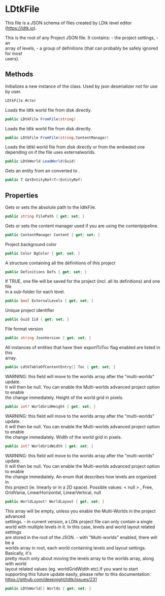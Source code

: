 # LDtkFile

  
This file is a JSON schema of files created by LDtk level editor (https://ldtk.io).  
  
This is the root of any Project JSON file. It contains:  - the project settings, - an  
array of levels, - a group of definitions (that can probably be safely ignored for most  
users).  


## Methods

Initializes a new instance of the  class. Used by json deserializer not for use by user.

```csharp
LDtkFile.#ctor
```

Loads the ldtk world file from disk directly.

```csharp
public LDtkFile FromFile(string)
```

Loads the ldtk world file from disk directly.

```csharp
public LDtkFile FromFile(string,ContentManager)
```

Loads the ldtkl world file from disk directly or from the embeded one depending on if the file uses externalworlds.

```csharp
public LDtkWorld LoadWorld(Guid)
```

Gets an entity from an  converted to .

```csharp
public T GetEntityRef<T>(EntityRef)
```


## Properties

Gets or sets the absolute path to the ldtkFile.

```csharp
public string FilePath { get; set; }
```

Gets or sets the content manager used if you are using the contentpipeline.

```csharp
public ContentManager Content { get; set; }
```

  
Project background color  


```csharp
public Color BgColor { get; set; }
```

  
A structure containing all the definitions of this project  


```csharp
public Definitions Defs { get; set; }
```

  
If TRUE, one file will be saved for the project (incl. all its definitions) and one file  
in a sub-folder for each level.  


```csharp
public bool ExternalLevels { get; set; }
```

  
Unique project identifier  


```csharp
public Guid Iid { get; set; }
```

  
File format version  


```csharp
public string JsonVersion { get; set; }
```

  
All instances of entities that have their exportToToc flag enabled are listed in this  
array.  


```csharp
public LdtkTableOfContentEntry[] Toc { get; set; }
```

  
WARNING: this field will move to the worlds array after the "multi-worlds" update.  
It will then be null. You can enable the Multi-worlds advanced project option to enable  
the change immediately.  Height of the world grid in pixels.  


```csharp
public int? WorldGridHeight { get; set; }
```

  
WARNING: this field will move to the worlds array after the "multi-worlds" update.  
It will then be null. You can enable the Multi-worlds advanced project option to enable  
the change immediately.  Width of the world grid in pixels.  


```csharp
public int? WorldGridWidth { get; set; }
```

  
WARNING: this field will move to the worlds array after the "multi-worlds" update.  
It will then be null. You can enable the Multi-worlds advanced project option to enable  
the change immediately.  An enum that describes how levels are organized in  
this project (ie. linearly or in a 2D space). Possible values:  < null > , Free,  
GridVania, LinearHorizontal, LinearVertical, null  


```csharp
public WorldLayout? WorldLayout { get; set; }
```

  
This array will be empty, unless you enable the Multi-Worlds in the project advanced  
settings. - in current version, a LDtk project file can only contain a single  
world with multiple levels in it. In this case, levels and world layout related settings  
are stored in the root of the JSON. - with "Multi-worlds" enabled, there will be a  
worlds array in root, each world containing levels and layout settings. Basically, it's  
pretty much only about moving the levels array to the worlds array, along with world  
layout related values (eg. worldGridWidth etc).If you want to start  
supporting this future update easily, please refer to this documentation:  
https://github.com/deepnight/ldtk/issues/231  


```csharp
public LDtkWorld[] Worlds { get; set; }
```


